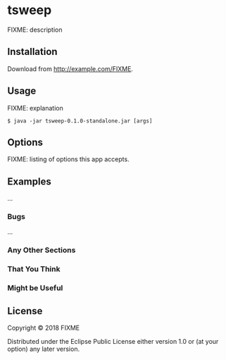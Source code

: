 # tsweep

FIXME: description

## Installation

Download from http://example.com/FIXME.

## Usage

FIXME: explanation

    $ java -jar tsweep-0.1.0-standalone.jar [args]

## Options

FIXME: listing of options this app accepts.

## Examples

...

### Bugs

...

### Any Other Sections
### That You Think
### Might be Useful

## License

Copyright © 2018 FIXME

Distributed under the Eclipse Public License either version 1.0 or (at
your option) any later version.
